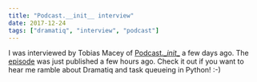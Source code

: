 ```yaml
---
title: "Podcast.__init__ interview"
date: 2017-12-24
tags: ["dramatiq", "interview", "podcast"]
---
```


I was interviewed by Tobias Macey of [Podcast.\__init__][podcast] a few
days ago.  The [episode] was just published a few hours ago.  Check it
out if you want to hear me ramble about Dramatiq and task queueing in
Python! :-)


[podcast]: https://www.podcastinit.com
[episode]: https://www.podcastinit.com/dramatiq-with-bogdan-popa-episode-141/
